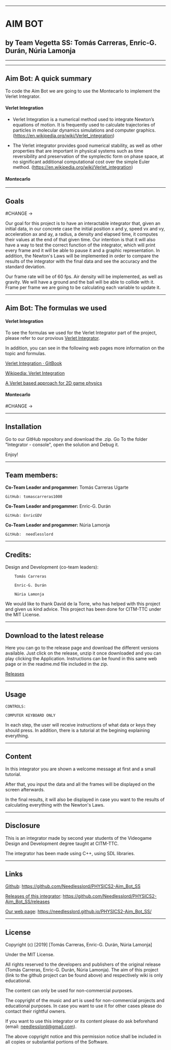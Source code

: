 


***



# AIM BOT


## by Team Vegetta SS: Tomás Carreras, Enric-G. Durán, Núria Lamonja



***

***



## Aim Bot: A quick summary

To code the Aim Bot we are going to use the Montecarlo to implement the Verlet Integrator.

#### Verlet Integration

 - Verlet Integration is a numerical method used to integrate Newton’s equations of motion. It is frequently used to calculate trajectories of particles in molecular dynamics simulations and computer graphics. (https://en.wikipedia.org/wiki/Verlet_integration)

 - The Verlet integrator provides good numerical stability, as well as other properties that are important in physical systems such as time reversibility and preservation of the symplectic form on phase space, at no significant additional computational cost over the simple Euler method. (https://en.wikipedia.org/wiki/Verlet_integration)

#### Montecarlo


***



## Goals


#CHANGE ->

Our goal for this project is to have an interactable integrator that, given an initial data, in our concrete case the initial position x and y, speed vx and vy, acceleration ax and ay, a radius, a density and elapsed time, it computes their values at the end of that given time. 
Our intention is that it will also have a way to test the correct function of the integrator, which will print every frame and it will be able to pause it and a graphic representation. 
In addition, the Newton's Laws will be implemented in order to compare the results of the integrator with the final data and see the accuracy and the standard deviation. 


Our frame rate will be of 60 fps. 
Air density will be implemented, as well as gravity. 
We will have a ground and the ball will be able to collide with it. 
Frame per frame we are going to be calculating each variable to update it.



***



## Aim Bot: The formulas we used

#### Verlet Integration

To see the formulas we used for the Verlet Integrator part of the project, please refer to our provious [Verlet Integrator](https://github.com/Needlesslord/PHYSICS2-Verlet_Integrator).

In addition, you can see in the following web pages more information on the topic and formulas.

[Verlet Integration · GitBook](https://www.algorithm-archive.org/contents/verlet_integration/verlet_integration.html)

[Wikipedia: Verlet Integration](https://en.wikipedia.org/wiki/Verlet_integration)

[A Verlet based approach for 2D game physics](https://www.gamedev.net/articles/programming/math-and-physics/a-verlet-based-approach-for-2d-game-physics-r2714)

#### Montecarlo


#CHANGE ->


***



## Installation


Go to our GitHub repository and download the .zip. Go To the folder "Integrator - console", open the solution and Debug it.

Enjoy!



***



## Team members:


**Co-Team Leader and progammer:** Tomás Carreras Ugarte

	GitHub: tomascarreras1000

**Co-Team Leader and progammer:** Enric-G. Durán

	GitHub: EnricGDV

**Co-Team Leader and progammer:** Núria Lamonja

	GitHub:	 needlesslord



***



## Credits:


Design and Development (co-team leaders): 

		Tomás Carreras
		
		Enric-G. Durán
	
		Núria Lamonja


We would like to thank David de la Torre, who has helped with this project and given us kind advice.
This project has been done for CITM-TTC under the MIT License.



***



## Download to the latest release


Here you can go to the release page and download the different versions available. Just click on the release, unzip it once downloaded and you can play clicking the Application.
Instructions can be found in this same web page or in the readme.md file included in the zip.


[Releases](https://github.com/Needlesslord/PHYSICS2-Aim_Bot_SS/releases)



***



## Usage


	CONTROLS:

	COMPUTER KEYBOARD ONLY


In each step, the user will receive instructions of what data or keys they should press. In addition, there is a tutorial at the begining explaining everything.



***



## Content


In this integrator you are shown a welcome message at first and a small tutorial. 

After that, you input the data and all the frames will be displayed on the screen afterwards.

In the final results, it will also be displayed in case you want to the results of calculating everything with the Newton's Laws.



***



## Disclosure


This is an integrator made by second year students of the Videogame Design and Development degree taught at CITM-TTC.

The integrator has been made using C++, using SDL libraries.



***



## Links


[Github](https://github.com/Needlesslord/PHYSICS2-Aim_Bot_SS): https://github.com/Needlesslord/PHYSICS2-Aim_Bot_SS

[Releases of this integrator](https://github.com/Needlesslord/PHYSICS2-Aim_Bot_SS/releases): https://github.com/Needlesslord/PHYSICS2-Aim_Bot_SS/releases

[Our web page](https://needlesslord.github.io/PHYSICS2-Aim_Bot_SS/): https://needlesslord.github.io/PHYSICS2-Aim_Bot_SS/



***



## License


Copyright (c) [2019] [Tomás Carreras, Enric-G. Durán, Núria Lamonja]

Under the MIT License.

All rights reserved to the developers and publishers of the original release (Tomás Carreras, Enric-G. Durán, Núria Lamonja). 
The aim of this project (link to the github project can be found above) and respectively wiki is only educational. 

The content can only be used for non-commercial purposes. 

The copyright of the music and art is used for non-commercial projects and educational purposes.
In case you want to use it for other cases please do contact their rightful owners.

If you want to use this integrator or its content please do ask beforehand (email: needlesslord@gmail.com).

The above copyright notice and this permission notice shall be included in all
copies or substantial portions of the Software.
